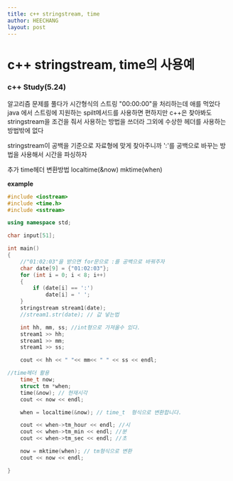 ```yaml
---
title: c++ stringstream, time
author: HEECHANG
layout: post
---
```


# c++ stringstream, time의 사용예
### c++ Study(5.24)

알고리즘 문제를 풀다가 시간형식의 스트링 "00:00:00"을 처리하는데 애를 먹었다 java 에서 스트링에 지원하는 spilt메서드를 사용하면 편하지만 c++은 찾아봐도 stringstream을 조건을 줘서 사용하는 방법을 쓰더라 그외에 수상한 헤더를 사용하는 방법밖에 없다

stringstream이 공백을 기준으로 자료형에 맞게 찾아주니까 ':'를 공백으로 바꾸는 방법을 사용해서 시간을 파싱하자

추가
time헤더 변환방법
localtime(&now)
mktime(when)

**example**
```c++
#include <iostream>
#include <time.h>
#include <sstream>

using namespace std;

char input[51];

int main()
{
	//"01:02:03"을 받으면 for문으로 :를 공백으로 바꿔주자
	char date[9] = {"01:02:03"};
	for (int i = 0; i < 8; i++)
	{
		if (date[i] == ':')
			date[i] = ' ';
	}
	stringstream stream1(date);
	//stream1.str(date); // 값 넣는법

	int hh, mm, ss; //int형으로 가져올수 있다.
	stream1 >> hh;
	stream1 >> mm;
	stream1 >> ss;

	cout << hh << " "<< mm<< " " << ss << endl;

//time헤더 활용
	time_t now;
	struct tm *when;
	time(&now); // 현재시각
	cout << now << endl;

	when = localtime(&now); // time_t  형식으로 변환합니다.

	cout << when->tm_hour << endl; //시
	cout << when->tm_min << endl; //분
	cout << when->tm_sec << endl; //초

	now = mktime(when); // tm형식으로 변환
	cout << now << endl;

}
```
